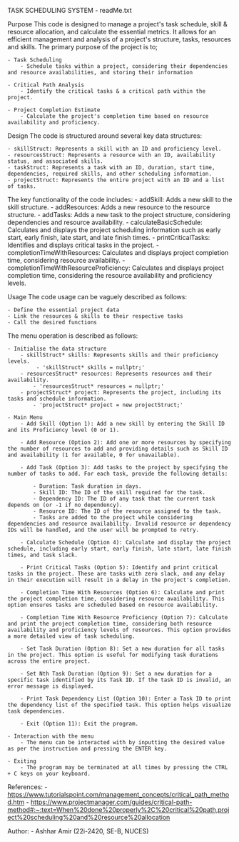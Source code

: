 TASK SCHEDULING SYSTEM - readMe.txt

Purpose
This code is designed to manage a project's task schedule, skill & resource allocation, and calculate the essential metrics. It allows for an efficient management and analysis of a project's structure, tasks, resources and skills. The primary purpose of the project is to;

	- Task Scheduling 
		- Schedule tasks within a project, considering their dependencies and resource availabilities, and storing their information
	
	- Critical Path Analysis
		- Identify the critical tasks & a critical path within the project.

	- Project Completion Estimate
		- Calculate the project's completion time based on resource availability and proficiency.

Design
The code is structured around several key data structures:

	- skillStruct: Represents a skill with an ID and proficiency level.
	- resourcesStruct: Represents a resource with an ID, availability status, and associated skills.
	- taskStruct: Represents a task with an ID, duration, start time, dependencies, required skills, and other scheduling information.
	- projectStruct: Represents the entire project with an ID and a list of tasks.

The key functionality of the code includes:
	- addSkill: Adds a new skill to the skill structure.
	- addResources: Adds a new resource to the resource structure.
	- addTasks: Adds a new task to the project structure, considering dependencies and resource availability.
	- calculateBasicSchedule: Calculates and displays the project scheduling information such as early start, early finish, late start, and late finish times.
	- printCriticalTasks: Identifies and displays critical tasks in the project.
	- completionTimeWithResources: Calculates and displays project completion time, considering resource availability.
	- completionTimeWithResourceProficiency: Calculates and displays project completion time, considering the resource availability and proficiency levels.

Usage
The code usage can be vaguely described as follows:

	- Define the essential project data
	- Link the resources & skills to their respective tasks
	- Call the desired functions 

The menu operation is described as follows:

	- Initialise the data structure	
		- skillStruct* skills: Represents skills and their proficiency levels.
             - 'skillStruct* skills = nullptr;'
        - resourcesStruct* resources: Represents resources and their availability.
            - 'resourcesStruct* resources = nullptr;'
        - projectStruct* project: Represents the project, including its tasks and schedule information.
            - 'projectStruct* project = new projectStruct;'
        
    - Main Menu 
        - Add Skill (Option 1): Add a new skill by entering the Skill ID and its Proficiency level (0 or 1).

        - Add Resource (Option 2): Add one or more resources by specifying the number of resources to add and providing details such as Skill ID and availability (1 for available, 0 for unavailable).

        - Add Task (Option 3): Add tasks to the project by specifying the number of tasks to add. For each task, provide the following details:

            - Duration: Task duration in days.
            - Skill ID: The ID of the skill required for the task.
            - Dependency ID: The ID of any task that the current task depends on (or -1 if no dependency).
            - Resource ID: The ID of the resource assigned to the task.
            - Tasks are added to the project while considering dependencies and resource availability. Invalid resource or dependency IDs will be handled, and the user will be prompted to retry.

        - Calculate Schedule (Option 4): Calculate and display the project schedule, including early start, early finish, late start, late finish times, and task slack.

        - Print Critical Tasks (Option 5): Identify and print critical tasks in the project. These are tasks with zero slack, and any delay in their execution will result in a delay in the project's completion.

        - Completion Time With Resources (Option 6): Calculate and print the project completion time, considering resource availability. This option ensures tasks are scheduled based on resource availability.

        - Completion Time With Resource Proficiency (Option 7): Calculate and print the project completion time, considering both resource availability and proficiency levels of resources. This option provides a more detailed view of task scheduling.

        - Set Task Duration (Option 8): Set a new duration for all tasks in the project. This option is useful for modifying task durations across the entire project.

        - Set Nth Task Duration (Option 9): Set a new duration for a specific task identified by its Task ID. If the task ID is invalid, an error message is displayed.

        - Print Task Dependency List (Option 10): Enter a Task ID to print the dependency list of the specified task. This option helps visualize task dependencies.

        - Exit (Option 11): Exit the program.

    - Interaction with the menu 
        - The menu can be interacted with by inputting the desired value as per the instruction and pressing the ENTER key.

    - Exiting
        - The program may be terminated at all times by pressing the CTRL + C keys on your keyboard.


References:
    - https://www.tutorialspoint.com/management_concepts/critical_path_method.htm
    - https://www.projectmanager.com/guides/critical-path-method#:~:text=When%20done%20properly%2C%20critical%20path,project%20scheduling%20and%20resource%20allocation

Author:
	- Ashhar Amir (22i-2420, SE-B, NUCES)
	

